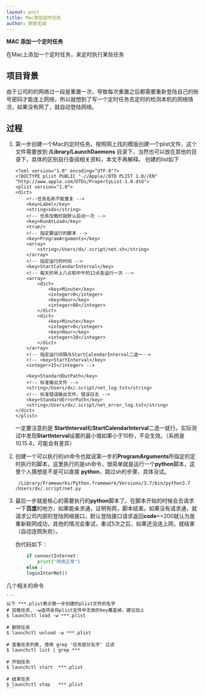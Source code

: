 ```yaml
---
layout: post
title: Mac添加定时任务
author: 默默无闻
---
```


**MAC 添加一个定时任务**

在Mac上添加一个定时任务，来定时执行某些任务
    
## 项目背景

由于公司的的网络过一段是重置一次，导致每次重置之后都需要重新登陆自己的账号密码才能连上网络，所以就想到了写一个定时任务去定时的检测本机的网络情况，如果没有网了，就自动登陆网络。

## 过程

1. 第一步创建一个Mac的定时任务。按照网上找的模版创建一个plist文件，这个文件需要放到 **/Library/LaunchDaemons** 目录下，当然也可以放在其他的目录下，具体的区别自行查阅相关资料，本文不再解释。
创建的list如下
    ```
    <?xml version="1.0" encoding="UTF-8"?>
    <!DOCTYPE plist PUBLIC "-//Apple//DTD PLIST 1.0//EN" "http://www.apple.com/DTDs/PropertyList-1.0.dtd">
    <plist version="1.0">
    <dict>
        <!--任务名称不能重复 -->
        <key>Label</key>
        <string>sdx</string>
        <!-- 任务加载时就默认启动一次 -->
        <key>RunAtLoad</key>
        <true/>
        <!-- 指定要运行的脚本 -->
        <key>ProgramArguments</key>
        <array>
            <string>/Users/dx/.script/net.sh</string>
        </array>
        <!-- 指定运行的时间 -->
        <key>StartCalendarInterval</key>
        <!-- 每天的早上八点和中午的12点各运行一次 -->
        <array>
            <dict>
                <key>Minute</key>
                <integer>0</integer>
                <key>Hour</key>
                <integer>08</integer>
            </dict>
            <dict>
                <key>Minute</key>
                <integer>0</integer>
                <key>Hour</key>
                <integer>20</integer>
            </dict>
        </array>
        <!-- 指定运行间隔与StartCalendarInterval二选一-->
        <!-- <key>StartInterval</key>
        <integer>15</integer> -->

        <key>StandardOutPath</key>
        <!-- 标准输出文件 -->
        <string>/Users/dx/.script/net_log.txt</string>
        <!-- 标准错误输出文件，错误日志 -->
        <key>StandardErrorPath</key>
        <string>/Users/dx/.script/net_error_log.txt</string>
    </dict>
    </plist>
    ```
    一定要注意的是 **StartInterval**和**StartCalendarInterval**二选一就行。实际测试中发现**StartInterval**设置的最小值如果小于10秒，不会生效。（系统是10.15.4，可能会有差异）

2. 创建一个可以执行的sh命令也就说第一步的**ProgramArguments**所指定的定时执行的脚本，这里执行的是sh命令，很简单就是运行一个**python**脚本，这里个人猜想是不是可以直接 **python**，跳过sh的步骤，具体没试。
    ```
     /Library/Frameworks/Python.framework/Versions/3.7/bin/python3.7 /Users/dx/.script/net.py
    ```

3. 最后一步就是核心的需要执行的**python**脚本了。在脚本开始的时候会去请求一下**百度**的地方，如果能亲求通，证明有网，脚本结束。如果没有请求通，就请求公司内部的登陆网络接口，默认登陆接口请求返回**code**==200就认为是重新联网成功，其他的情况会重试，重试5次之后，如果还没连上网，就结束（自动连网失败）。

    伪代码如下：
    ```python
        if connectInternet：
            print("网络正常")
        else :
        loginInterNet()
    ```

几个相关的命令

    ```
    以下 ***.plist表示第一步创建的plist文件的名字
    # 加载任务, -w选项会将plist文件中无效的key覆盖掉，建议加上
    $ launchctl load -w ***.plist

    # 删除任务
    $ launchctl unload -w ***.plist

    # 查看任务列表, 使用 grep '任务部分名字' 过滤
    $ launchctl list | grep ***

    # 开始任务
    $ launchctl start  ***.plist

    # 结束任务
    $ launchctl stop   ***.plist
    ```